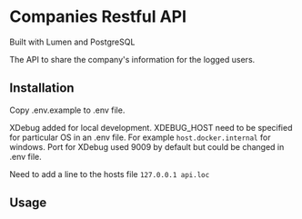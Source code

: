 # Companies Restful API

Built with Lumen and PostgreSQL

The API to share the company's information for the logged users.

## Installation

Copy .env.example to .env file.

XDebug added for local development.
XDEBUG_HOST need to be specified for particular OS in an .env file.
For example `host.docker.internal` for windows.
Port for XDebug used 9009 by default but could be changed in .env file.

Need to add a line to the hosts file
`127.0.0.1 api.loc`


## Usage
